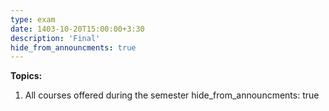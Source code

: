 ```yaml
---
type: exam
date: 1403-10-20T15:00:00+3:30
description: 'Final'
hide_from_announcments: true
---
```


**Topics:**
1. All courses offered during the semester
hide_from_announcments: true   
